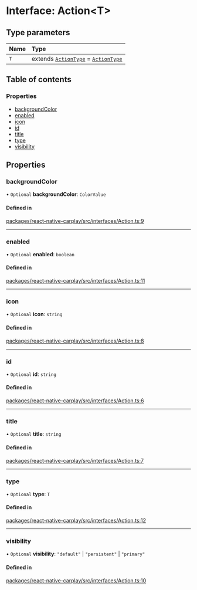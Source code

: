 # Interface: Action<T\>

## Type parameters

| Name | Type |
| :------ | :------ |
| `T` | extends [`ActionType`](/docs/Exports.md#actiontype) = [`ActionType`](/docs/Exports.md#actiontype) |

## Table of contents

### Properties

- [backgroundColor](/docs/Action.md#backgroundcolor)
- [enabled](/docs/Action.md#enabled)
- [icon](/docs/Action.md#icon)
- [id](/docs/Action.md#id)
- [title](/docs/Action.md#title)
- [type](/docs/Action.md#type)
- [visibility](/docs/Action.md#visibility)

## Properties

### backgroundColor

• `Optional` **backgroundColor**: `ColorValue`

#### Defined in

[packages/react-native-carplay/src/interfaces/Action.ts:9](https://github.com/birkir/react-native-carplay/blob/2f9bd9c/packages/react-native-carplay/src/interfaces/Action.ts#L9)

___

### enabled

• `Optional` **enabled**: `boolean`

#### Defined in

[packages/react-native-carplay/src/interfaces/Action.ts:11](https://github.com/birkir/react-native-carplay/blob/2f9bd9c/packages/react-native-carplay/src/interfaces/Action.ts#L11)

___

### icon

• `Optional` **icon**: `string`

#### Defined in

[packages/react-native-carplay/src/interfaces/Action.ts:8](https://github.com/birkir/react-native-carplay/blob/2f9bd9c/packages/react-native-carplay/src/interfaces/Action.ts#L8)

___

### id

• `Optional` **id**: `string`

#### Defined in

[packages/react-native-carplay/src/interfaces/Action.ts:6](https://github.com/birkir/react-native-carplay/blob/2f9bd9c/packages/react-native-carplay/src/interfaces/Action.ts#L6)

___

### title

• `Optional` **title**: `string`

#### Defined in

[packages/react-native-carplay/src/interfaces/Action.ts:7](https://github.com/birkir/react-native-carplay/blob/2f9bd9c/packages/react-native-carplay/src/interfaces/Action.ts#L7)

___

### type

• `Optional` **type**: `T`

#### Defined in

[packages/react-native-carplay/src/interfaces/Action.ts:12](https://github.com/birkir/react-native-carplay/blob/2f9bd9c/packages/react-native-carplay/src/interfaces/Action.ts#L12)

___

### visibility

• `Optional` **visibility**: ``"default"`` \| ``"persistent"`` \| ``"primary"``

#### Defined in

[packages/react-native-carplay/src/interfaces/Action.ts:10](https://github.com/birkir/react-native-carplay/blob/2f9bd9c/packages/react-native-carplay/src/interfaces/Action.ts#L10)
